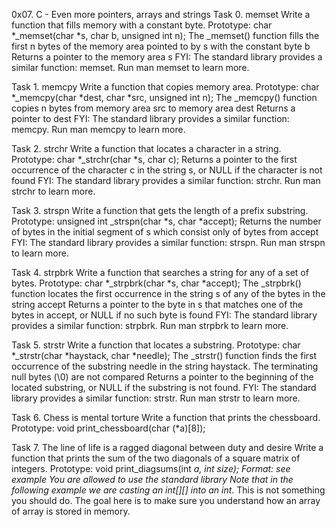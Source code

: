 0x07. C - Even more pointers, arrays and strings
Task 0. memset
Write a function that fills memory with a constant byte.
	Prototype: char *_memset(char *s, char b, unsigned int n);
	The _memset() function fills the first n bytes of the memory area pointed to by s with the constant byte b
	Returns a pointer to the memory area s
	FYI: The standard library provides a similar function: memset. Run man memset to learn more.

Task 1. memcpy
Write a function that copies memory area.
	Prototype: char *_memcpy(char *dest, char *src, unsigned int n);
	The _memcpy() function copies n bytes from memory area src to memory area dest
	Returns a pointer to dest
	FYI: The standard library provides a similar function: memcpy. Run man memcpy to learn more.

Task 2. strchr
Write a function that locates a character in a string.
	Prototype: char *_strchr(char *s, char c);
	Returns a pointer to the first occurrence of the character c in the string s, or NULL if the character is not found
	FYI: The standard library provides a similar function: strchr. Run man strchr to learn more.

Task 3. strspn
Write a function that gets the length of a prefix substring.
	Prototype: unsigned int _strspn(char *s, char *accept);
	Returns the number of bytes in the initial segment of s which consist only of bytes from accept
	FYI: The standard library provides a similar function: strspn. Run man strspn to learn more.

Task 4. strpbrk
Write a function that searches a string for any of a set of bytes.
	Prototype: char *_strpbrk(char *s, char *accept);
	The _strpbrk() function locates the first occurrence in the string s of any of the bytes in the string accept
	Returns a pointer to the byte in s that matches one of the bytes in accept, or NULL if no such byte is found
	FYI: The standard library provides a similar function: strpbrk. Run man strpbrk to learn more.

Task 5. strstr
Write a function that locates a substring.
	Prototype: char *_strstr(char *haystack, char *needle);
	The _strstr() function finds the first occurrence of the substring needle in the string haystack. The terminating null bytes (\0) are not compared
	Returns a pointer to the beginning of the located substring, or NULL if the substring is not found.
	FYI: The standard library provides a similar function: strstr. Run man strstr to learn more.

Task 6. Chess is mental torture
Write a function that prints the chessboard.
	Prototype: void print_chessboard(char (*a)[8]);

Task 7. The line of life is a ragged diagonal between duty and desire
Write a function that prints the sum of the two diagonals of a square matrix of integers.
	Prototype: void print_diagsums(int *a, int size);
	Format: see example
	You are allowed to use the standard library
	Note that in the following example we are casting an int[][] into an int*. This is not something you should do. The goal here is to make sure you understand how an array of array is stored in memory.
